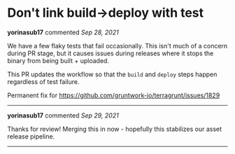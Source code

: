 # Don't link build->deploy with test

**yorinasub17** commented *Sep 28, 2021*

We have a few flaky tests that fail occasionally. This isn't much of a concern during PR stage, but it causes issues during releases where it stops the binary from being built + uploaded.

This PR updates the workflow so that the `build` and `deploy` steps happen regardless of test failure.

Permanent fix for https://github.com/gruntwork-io/terragrunt/issues/1829
<br />
***


**yorinasub17** commented *Sep 29, 2021*

Thanks for review! Merging this in now - hopefully this stabilizes our asset release pipeline.
***


